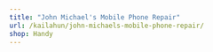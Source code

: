```yaml
---
title: "John Michael's Mobile Phone Repair"
url: /kailahun/john-michaels-mobile-phone-repair/
shop: Handy
---
```

